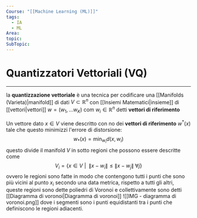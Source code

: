 ```yaml
---
Course: "[[Machine Learning (ML)]]"
tags:
  - IA
  - ML
Area: 
topic: 
SubTopic:
---
```

# Quantizzatori Vettoriali (VQ)
---
la __quantizzazione vettoriale__ è una tecnica per codificare una [[Manifolds (Varieta)|manifold]] di dati  $V \subset \mathbb{R}^n$ con [[Insiemi Matematici|insieme]] di [[vettori|vettori]]  $w = (w_1, \dots w_K)$ com $w_i \in \mathbb{R}^n$ detti __vettori di riferimento__

Un vettore dato $x \in V$ viene descritto con no dei __vettori di riferimento__ $w^*(x)$ tale che questo minimizzi l'errore di distorsione:$$w_{*}(x)=\min_{w_i} d(x,w_i)$$questo divide il manifold $V$ in sotto regioni che possono essere descritte come $$V_i = \left\{ x \in V \ |\  \; \|x - w_i\| \leq \|x - w_j\| \; \forall j \right\}
$$ ovvero le regioni sono fatte in modo che contengono tutti i punti che sono più vicini al punto $x_i$ secondo una data metrica, rispetto a tutti gli altri, queste regioni sono dette poliedri di Voronoi e collettivamente sono detti [[Diagramma di voronoi|Diagramma di voronoi]] ![[IMG - diagramma di voronoi.png]]
dove i segmenti sono i punti equidistanti tra i punti che definiscono le regioni adiacenti. 
